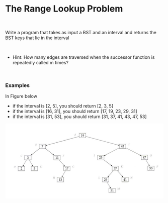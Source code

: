 # The Range Lookup Problem

<br>

Write a program that takes as input a BST and an interval and returns the BST keys that lie in the interval

<br>

- Hint: How many edges are traversed when the successor function is repeatedly called m times?

<br>

### Examples 
In Figure below
- if the interval is [2, 5], you should return [2, 3, 5]
- if the interval is [16, 31], you should return [17, 19, 23, 29, 31]
- if the interval is [31, 53], you should return [31, 37, 41, 43, 47, 53]

![Binary Search Tree](../../../assets/bst.png)






